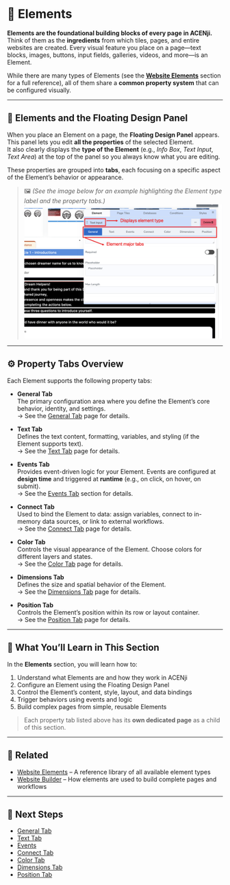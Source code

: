 # 📘 Elements

**Elements are the foundational building blocks of every page in ACENji.**  
Think of them as the **ingredients** from which tiles, pages, and entire websites are created. Every visual feature you place on a page—text blocks, images, buttons, input fields, galleries, videos, and more—is an Element.

While there are many types of Elements (see the **[Website Elements](#/website-elements/index.md)** section for a full reference), all of them share a **common property system** that can be configured visually.

---

## 🧩 Elements and the Floating Design Panel

When you place an Element on a page, the **Floating Design Panel** appears.  
This panel lets you edit **all the properties** of the selected Element.  
It also clearly displays the **type of the Element** (e.g., *Info Box*, *Text Input*, *Text Area*) at the top of the panel so you always know what you are editing.

These properties are grouped into **tabs**, each focusing on a specific aspect of the Element’s behavior or appearance.

> 🖼️ *(See the image below for an example highlighting the Element type label and the property tabs.)*
 ![Element property tabs](../../../../images/create-web-application/website-builder/floating-design-panel/element-section/element1.png)

---

## ⚙️ Property Tabs Overview

Each Element supports the following property tabs:

- **General Tab**  
  The primary configuration area where you define the Element’s core behavior, identity, and settings.  
  → See the [General Tab](#/elements/general-tab.md) page for details.

- **Text Tab**  
  Defines the text content, formatting, variables, and styling (if the Element supports text).  
  → See the [Text Tab](#/elements/text-tab.md) page for details.

- **Events Tab**  
  Provides event-driven logic for your Element. Events are configured at **design time** and triggered at **runtime** (e.g., on click, on hover, on submit).  
  → See the [Events Tab](#/elements/events/index.md) section for details.

- **Connect Tab**  
  Used to bind the Element to data: assign variables, connect to in-memory data sources, or link to external workflows.  
  → See the [Connect Tab](#/elements/connect-tab.md) page for details.

- **Color Tab**  
  Controls the visual appearance of the Element. Choose colors for different layers and states.  
  → See the [Color Tab](#/elements/color-tab.md) page for details.

- **Dimensions Tab**  
  Defines the size and spatial behavior of the Element.  
  → See the [Dimensions Tab](#/elements/dimensions-tab.md) page for details.

- **Position Tab**  
  Controls the Element’s position within its row or layout container.  
  → See the [Position Tab](#/elements/position-tab.md) page for details.

---

## 📂 What You’ll Learn in This Section

In the **Elements** section, you will learn how to:

1. Understand what Elements are and how they work in ACENji  
2. Configure an Element using the Floating Design Panel  
3. Control the Element’s content, style, layout, and data bindings  
4. Trigger behaviors using events and logic  
5. Build complex pages from simple, reusable Elements  

> Each property tab listed above has its **own dedicated page** as a child of this section.

---

## 🔗 Related

- [Website Elements](#/website-elements/index.md) – A reference library of all available element types  
- [Website Builder](#/website-builder/index.md) – How elements are used to build complete pages and workflows  

---

## 📌 Next Steps

- [General Tab](#/elements/general-tab.md)  
- [Text Tab](#/elements/text-tab.md)  
- [Events](#/elements/events/index.md)  
- [Connect Tab](#/elements/connect-tab.md)  
- [Color Tab](#/elements/color-tab.md)  
- [Dimensions Tab](#/elements/dimensions-tab.md)  
- [Position Tab](#/elements/position-tab.md)
